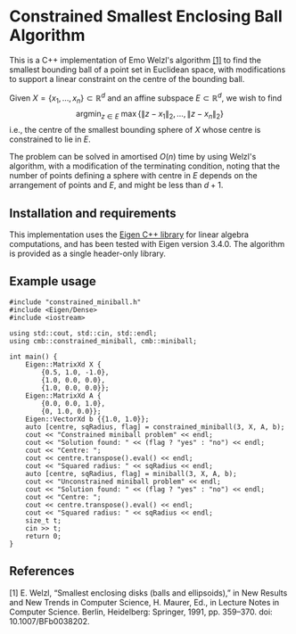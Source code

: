 # Constrained Smallest Enclosing Ball Algorithm
This is a C++ implementation of Emo Welzl's algorithm [[1]](#bib1) to find the smallest bounding ball of a point set in Euclidean space, with modifications to support a linear constraint on the centre of the bounding ball. 

Given $X = \{x_1, \ldots, x_n\} \subset \mathbb{R}^d$ and an affine subspace $E \subset \mathbb{R}^d$, we wish to find
$$
\operatorname{argmin}_{z \in E} \ \max \{\|z - x_1\|_2, \ldots, \|z - x_n\|_2\}
$$
i.e., the centre of the smallest bounding sphere of $X$ whose centre is constrained to lie in $E$.

The problem can be solved in amortised $O(n)$ time by using Welzl's algorithm, with a modification of the terminating condition, noting that the number of points defining a sphere with centre in $E$ depends on the arrangement of points and $E$, and might be less than $d+1$. 

## Installation and requirements
This implementation uses the [Eigen C++ library](https://eigen.tuxfamily.org/index.php?title=Main_Page) for linear algebra computations, and has been tested with Eigen version 3.4.0. The algorithm is provided as a single header-only library. 

## Example usage
```
#include "constrained_miniball.h"
#include <Eigen/Dense>
#include <iostream>

using std::cout, std::cin, std::endl;
using cmb::constrained_miniball, cmb::miniball;

int main() {
    Eigen::MatrixXd X {
        {0.5, 1.0, -1.0}, 
        {1.0, 0.0, 0.0}, 
        {1.0, 0.0, 0.0}};
    Eigen::MatrixXd A {
        {0.0, 0.0, 1.0}, 
        {0, 1.0, 0.0}};
    Eigen::VectorXd b {{1.0, 1.0}};
    auto [centre, sqRadius, flag] = constrained_miniball(3, X, A, b);
    cout << "Constrained miniball problem" << endl;
    cout << "Solution found: " << (flag ? "yes" : "no") << endl;
    cout << "Centre: ";
    cout << centre.transpose().eval() << endl;
    cout << "Squared radius: " << sqRadius << endl;
    auto [centre, sqRadius, flag] = miniball(3, X, A, b);
    cout << "Unconstrained miniball problem" << endl;
    cout << "Solution found: " << (flag ? "yes" : "no") << endl;
    cout << "Centre: ";
    cout << centre.transpose().eval() << endl;
    cout << "Squared radius: " << sqRadius << endl;
    size_t t;
    cin >> t;
    return 0;
}
```

## References

<a name="bib1">[1]</a> E. Welzl, “Smallest enclosing disks (balls and ellipsoids),” in New Results and New Trends in Computer Science, H. Maurer, Ed., in Lecture Notes in Computer Science. Berlin, Heidelberg: Springer, 1991, pp. 359–370. doi: 10.1007/BFb0038202.

